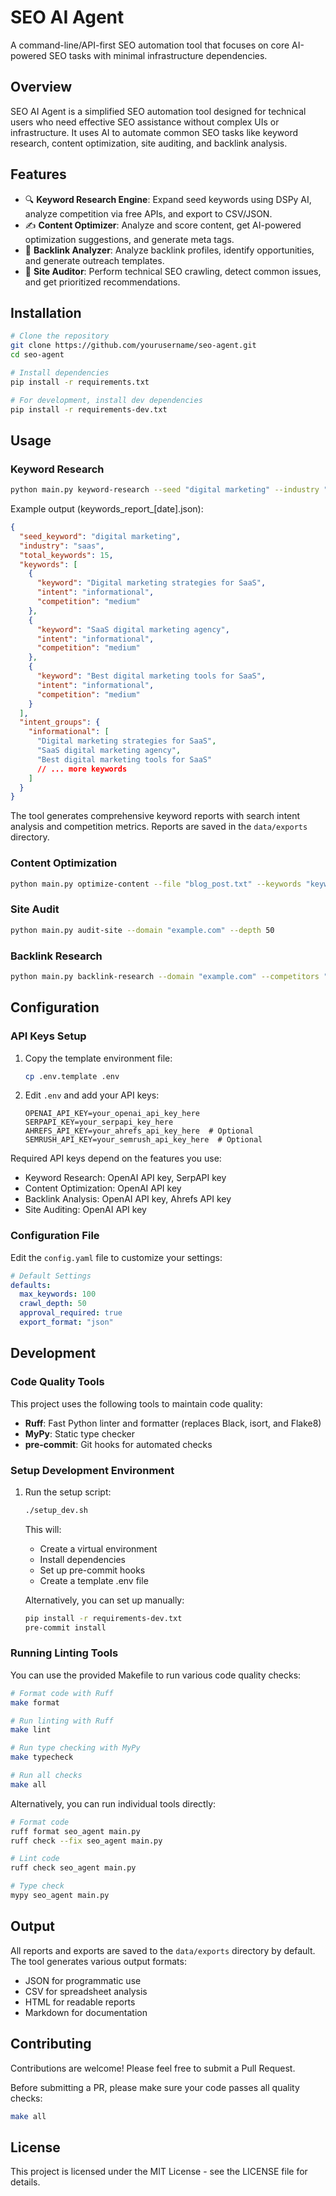 # SEO AI Agent

A command-line/API-first SEO automation tool that focuses on core AI-powered SEO tasks with minimal infrastructure dependencies.

## Overview

SEO AI Agent is a simplified SEO automation tool designed for technical users who need effective SEO assistance without complex UIs or infrastructure. It uses AI to automate common SEO tasks like keyword research, content optimization, site auditing, and backlink analysis.

## Features

- 🔍 **Keyword Research Engine**: Expand seed keywords using DSPy AI, analyze competition via free APIs, and export to CSV/JSON.
- ✍️ **Content Optimizer**: Analyze and score content, get AI-powered optimization suggestions, and generate meta tags.
- 🔗 **Backlink Analyzer**: Analyze backlink profiles, identify opportunities, and generate outreach templates.
- 🔧 **Site Auditor**: Perform technical SEO crawling, detect common issues, and get prioritized recommendations.

## Installation

```bash
# Clone the repository
git clone https://github.com/yourusername/seo-agent.git
cd seo-agent

# Install dependencies
pip install -r requirements.txt

# For development, install dev dependencies
pip install -r requirements-dev.txt
```

## Usage

### Keyword Research

```bash
python main.py keyword-research --seed "digital marketing" --industry "saas"
```

Example output (keywords_report_[date].json):
```json
{
  "seed_keyword": "digital marketing",
  "industry": "saas",
  "total_keywords": 15,
  "keywords": [
    {
      "keyword": "Digital marketing strategies for SaaS",
      "intent": "informational",
      "competition": "medium"
    },
    {
      "keyword": "SaaS digital marketing agency",
      "intent": "informational",
      "competition": "medium"
    },
    {
      "keyword": "Best digital marketing tools for SaaS",
      "intent": "informational",
      "competition": "medium"
    }
  ],
  "intent_groups": {
    "informational": [
      "Digital marketing strategies for SaaS",
      "SaaS digital marketing agency",
      "Best digital marketing tools for SaaS"
      // ... more keywords
    ]
  }
}
```

The tool generates comprehensive keyword reports with search intent analysis and competition metrics. Reports are saved in the `data/exports` directory.

### Content Optimization

```bash
python main.py optimize-content --file "blog_post.txt" --keywords "keywords.json"
```

### Site Audit

```bash
python main.py audit-site --domain "example.com" --depth 50
```

### Backlink Research

```bash
python main.py backlink-research --domain "example.com" --competitors "comp1.com,comp2.com"
```

## Configuration

### API Keys Setup

1. Copy the template environment file:
   ```bash
   cp .env.template .env
   ```

2. Edit `.env` and add your API keys:
   ```
   OPENAI_API_KEY=your_openai_api_key_here
   SERPAPI_KEY=your_serpapi_key_here
   AHREFS_API_KEY=your_ahrefs_api_key_here  # Optional
   SEMRUSH_API_KEY=your_semrush_api_key_here  # Optional
   ```

Required API keys depend on the features you use:
- Keyword Research: OpenAI API key, SerpAPI key
- Content Optimization: OpenAI API key
- Backlink Analysis: OpenAI API key, Ahrefs API key
- Site Auditing: OpenAI API key

### Configuration File

Edit the `config.yaml` file to customize your settings:

```yaml
# Default Settings
defaults:
  max_keywords: 100
  crawl_depth: 50
  approval_required: true
  export_format: "json"
```

## Development

### Code Quality Tools

This project uses the following tools to maintain code quality:

- **Ruff**: Fast Python linter and formatter (replaces Black, isort, and Flake8)
- **MyPy**: Static type checker
- **pre-commit**: Git hooks for automated checks

### Setup Development Environment

1. Run the setup script:
   ```bash
   ./setup_dev.sh
   ```
   This will:
   - Create a virtual environment
   - Install dependencies
   - Set up pre-commit hooks
   - Create a template .env file

   Alternatively, you can set up manually:
   ```bash
   pip install -r requirements-dev.txt
   pre-commit install
   ```

### Running Linting Tools

You can use the provided Makefile to run various code quality checks:

```bash
# Format code with Ruff
make format

# Run linting with Ruff
make lint

# Run type checking with MyPy
make typecheck

# Run all checks
make all
```

Alternatively, you can run individual tools directly:

```bash
# Format code
ruff format seo_agent main.py
ruff check --fix seo_agent main.py

# Lint code
ruff check seo_agent main.py

# Type check
mypy seo_agent main.py
```

## Output

All reports and exports are saved to the `data/exports` directory by default. The tool generates various output formats:

- JSON for programmatic use
- CSV for spreadsheet analysis
- HTML for readable reports
- Markdown for documentation

## Contributing

Contributions are welcome! Please feel free to submit a Pull Request.

Before submitting a PR, please make sure your code passes all quality checks:

```bash
make all
```

## License

This project is licensed under the MIT License - see the LICENSE file for details.

